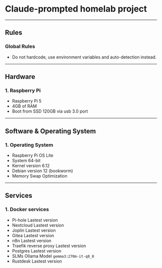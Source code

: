 # Claude-prompted homelab project

---

## Rules

### Global Rules
  - Do not hardcode, use environment variables and auto-detection instead.

---

## Hardware

### 1. Raspberry Pi
  - Raspberry Pi 5
  - 4GB of RAM
  - Boot from SSD 120GB via usb 3.0 port

---

## Software & Operating System

### 1. Operating System
  - Raspberry Pi OS Lite
  - System 64-bit
  - Kernel version 6.12
  - Debian version 12 (bookworm)
  - Memory Swap Optimization

---

## Services

### 1. Docker services
  - Pi-hole Lastest version
  - Nextcloud Lastest version
  - Joplin Lastest version
  - Gitea Lastest version
  - n8n Lastest version
  - Traefik reverse proxy Lastest version
  - Postgres Lastest version
  - SLMs Ollama Model `gemma3:270m-it-q8_0`
  - Rustdesk Lastest version
